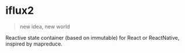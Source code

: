 # iflux2

>new idea, new world

Reactive state container (based on immutable) for React or ReactNative, inspired by mapreduce.
